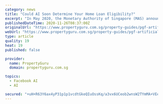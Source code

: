 ```yaml
---
category: news
title: "Could AI Soon Determine Your Home Loan Eligibility?"
excerpt: "In May 2020, the Monetary Authority of Singapore (MAS) announced the first phase of Veritas, a responsible AI adoption for financial institutions. Here’s a look at how artificial intelligence is used in home loans in Singapore."
publishedDateTime: 2020-11-26T08:37:00Z
originalUrl: "https://www.propertyguru.com.sg/property-guides/pgf-artificial-intelligence-ai-credit-scoring-singapore-37521"
webUrl: "https://www.propertyguru.com.sg/property-guides/pgf-artificial-intelligence-ai-credit-scoring-singapore-37521"
type: article
quality: 19
heat: 19
published: false

provider:
  name: PropertyGuru
  domain: propertyguru.com.sg

topics:
  - Facebook AI
  - AI

secured: "+uH+R63Y6ax4yP31p1p1vcdtGkeQIuOssKq/a3vx6UCeob2wnsW2TYmMA+VEepumGmoyWY0ftWGm1ie2BwUhte1YEqtWEQMNuS24kaQYn7MQL7dWQ6aRdh3YTvX6sJI0f2RktXHZo4w3L0G+zL4i1/OnpQURx+y3LsbC2eE8n+1jxw8YILTtp86jhHeGd4W3ViqtCheJJBB0YL0iJyKJ6YpbOm8f/A4EMn7kloJjjrbc1OV5IrOF9HCgC15rDx9Bmg8eeJmXKvzsXMS/qHdO826lFraBVCshhwGK5C5EDawSS2gHkmxQpZ5rJEY9wUu7TV8OUXxzjGYmPz3jUR46ox5vPDxhHfrfmswvFGkl/gU=;iCDxSZyOocg9KN8dh0ewIw=="
---
```


